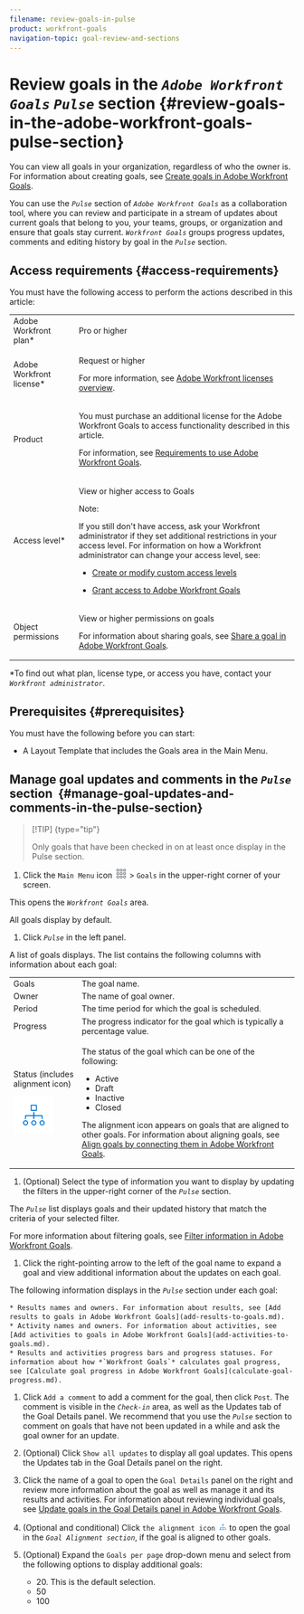 ```yaml
---
filename: review-goals-in-pulse
product: workfront-goals
navigation-topic: goal-review-and-sections
---
```




# Review goals in the *`Adobe Workfront Goals`* *`Pulse`* section {#review-goals-in-the-adobe-workfront-goals-pulse-section}

You can view all goals in your organization, regardless of who the owner is. For information about creating goals, see [Create goals in Adobe Workfront Goals](create-goals.md).


You can use the *`Pulse`* section of *`Adobe Workfront Goals`* as a collaboration tool, where you can review and participate in a stream of updates about current goals that belong to you, your teams, groups, or organization and ensure that goals stay current. *`Workfront Goals`* groups progress updates, comments and editing history by goal in the *`Pulse`* section. 


## Access requirements {#access-requirements}

You must have the following access to perform the actions described in this article:

<table style="width: 100%;margin-left: 0;margin-right: auto;mc-table-style: url('../../Resources/TableStyles/TableStyle-List-options-in-steps.css');" class="TableStyle-TableStyle-List-options-in-steps" cellspacing="0"> 
 <col class="TableStyle-TableStyle-List-options-in-steps-Column-Column1"> 
 <col class="TableStyle-TableStyle-List-options-in-steps-Column-Column2"> 
 <tbody> 
  <tr class="TableStyle-TableStyle-List-options-in-steps-Body-LightGray"> 
   <td class="TableStyle-TableStyle-List-options-in-steps-BodyE-Column1-LightGray" role="rowheader"><span class="mc-variable WFVariables.FullProdNameWF variable varname">Adobe Workfront</span> plan*</td> 
   <td class="TableStyle-TableStyle-List-options-in-steps-BodyD-Column2-LightGray"> <p><span class="mc-variable WFVariables.WFPlan-Pro variable varname">Pro</span> or higher</p> </td> 
  </tr> 
  <tr class="TableStyle-TableStyle-List-options-in-steps-Body-MediumGray"> 
   <td class="TableStyle-TableStyle-List-options-in-steps-BodyE-Column1-MediumGray" role="rowheader"><span class="mc-variable WFVariables.FullProdNameWF variable varname">Adobe Workfront</span> license*</td> 
   <td class="TableStyle-TableStyle-List-options-in-steps-BodyD-Column2-MediumGray"> <p><span class="mc-variable WFVariables.WFLicense-Request variable varname">Request</span> or higher</p> <p>For more information, see <a href="wf-licenses.md" class="MCXref xref">Adobe Workfront licenses overview</a>.</p> </td> 
  </tr> 
  <tr class="TableStyle-TableStyle-List-options-in-steps-Body-LightGray"> 
   <td class="TableStyle-TableStyle-List-options-in-steps-BodyE-Column1-LightGray" role="rowheader">Product</td> 
   <td class="TableStyle-TableStyle-List-options-in-steps-BodyD-Column2-LightGray"> <p>You must purchase an additional license for the <span class="mc-variable WFVariables.FullProdNameWFGoals variable varname">Adobe Workfront Goals</span> to access functionality described in this article. </p> <p>For information, see <a href="access-needed-for-wf-goals.md" class="MCXref xref">Requirements to use Adobe Workfront Goals</a>. </p> </td> 
  </tr> 
  <tr class="TableStyle-TableStyle-List-options-in-steps-Body-MediumGray"> 
   <td class="TableStyle-TableStyle-List-options-in-steps-BodyE-Column1-MediumGray" role="rowheader">Access level*</td> 
   <td class="TableStyle-TableStyle-List-options-in-steps-BodyD-Column2-MediumGray"> <p>View or higher access to&nbsp;Goals</p> <p>Note:  <p>If you still don't have access, ask your <span class="mc-variable WFVariables.AdminWF variable varname">Workfront administrator</span> if they set additional restrictions in your access level. For information on how a <span class="mc-variable WFVariables.AdminWF variable varname">Workfront administrator</span> can change your access level, see:</p> 
     <ul> 
      <li> <p><a href="create-modify-access-levels.md" class="MCXref xref">Create or modify custom access levels</a> </p> </li> 
      <li> <p><span href="grant-access-goals.md"><a href="grant-access-goals.md" class="MCXref xref">Grant access to Adobe Workfront Goals</a></span> </p> </li> 
     </ul> </p> </td> 
  </tr> 
  <tr class="TableStyle-TableStyle-List-options-in-steps-Body-LightGray" data-mc-conditions=""> 
   <td class="TableStyle-TableStyle-List-options-in-steps-BodyB-Column1-LightGray" role="rowheader">Object permissions</td> 
   <td class="TableStyle-TableStyle-List-options-in-steps-BodyA-Column2-LightGray"> 
    <div> 
     <p>View or higher permissions on goals</p> 
     <p>For information about sharing goals, see <a href="share-a-goal.md" class="MCXref xref">Share a goal in Adobe Workfront Goals</a>. </p> 
    </div> </td> 
  </tr> 
 </tbody> 
</table>

&#42;To find out what plan, license type, or access you have, contact your *`Workfront administrator`*.


## Prerequisites {#prerequisites}

You must have the following before you can start:



*  A Layout Template that includes the Goals area in the Main&nbsp;Menu.




## Manage goal updates and comments in the *`Pulse`* section&nbsp; {#manage-goal-updates-and-comments-in-the-pulse-section}



>[!TIP] {type="tip"}
>
>Only goals that have been checked in on at least once display in the Pulse section.





1.  Click the `Main Menu` icon ![](assets/main-menu-icon.png) > `Goals` in the upper-right corner of your screen.


   This opens the *`Workfront Goals`* area. 


   All goals display by default.

1.  Click *`Pulse`* in the left panel. 


   A list of goals displays. The list contains the following columns with information about each goal: 

<table style="width: 100%;mc-table-style: url('../../Resources/TableStyles/TableStyle-List-options-in-steps.css');" class="TableStyle-TableStyle-List-options-in-steps" cellspacing="0"> 
 <col class="TableStyle-TableStyle-List-options-in-steps-Column-Column1"> 
 <col class="TableStyle-TableStyle-List-options-in-steps-Column-Column2"> 
 <tbody> 
  <tr class="TableStyle-TableStyle-List-options-in-steps-Body-LightGray"> 
   <td class="TableStyle-TableStyle-List-options-in-steps-BodyE-Column1-LightGray" role="rowheader">Goals</td> 
   <td class="TableStyle-TableStyle-List-options-in-steps-BodyD-Column2-LightGray">The goal name.</td> 
  </tr> 
  <tr class="TableStyle-TableStyle-List-options-in-steps-Body-MediumGray"> 
   <td class="TableStyle-TableStyle-List-options-in-steps-BodyE-Column1-MediumGray" role="rowheader">Owner</td> 
   <td class="TableStyle-TableStyle-List-options-in-steps-BodyD-Column2-MediumGray">The name of goal owner.</td> 
  </tr> 
  <tr class="TableStyle-TableStyle-List-options-in-steps-Body-LightGray"> 
   <td class="TableStyle-TableStyle-List-options-in-steps-BodyE-Column1-LightGray" role="rowheader">Period</td> 
   <td class="TableStyle-TableStyle-List-options-in-steps-BodyD-Column2-LightGray">The time period for which the goal is scheduled.</td> 
  </tr> 
  <tr class="TableStyle-TableStyle-List-options-in-steps-Body-MediumGray"> 
   <td class="TableStyle-TableStyle-List-options-in-steps-BodyE-Column1-MediumGray" role="rowheader">Progress</td> 
   <td class="TableStyle-TableStyle-List-options-in-steps-BodyD-Column2-MediumGray">The progress indicator for the goal which is typically a percentage value.</td> 
  </tr> 
  <tr class="TableStyle-TableStyle-List-options-in-steps-Body-LightGray"> 
   <td class="TableStyle-TableStyle-List-options-in-steps-BodyB-Column1-LightGray" role="rowheader"> <p>Status (includes alignment icon)</p> <p> <img src="assets/alignment-icon-large.png"> </p> </td> 
   <td class="TableStyle-TableStyle-List-options-in-steps-BodyA-Column2-LightGray"> <p>The status of the goal which can be one of the following:</p> 
    <ul> 
     <li>Active</li> 
     <li>Draft</li> 
     <li>Inactive</li> 
     <li>Closed</li> 
    </ul> <p>The alignment icon appears on goals that are aligned to other goals. For information about aligning goals, see <a href="align-goals-by-connecting-them.md" class="MCXref xref">Align goals by connecting them in Adobe Workfront Goals</a>.</p> </td> 
  </tr> 
 </tbody> 
</table>


1.  (Optional) Select the type of information you want to display by updating the filters in the upper-right corner of the *`Pulse`* section. 


   The *`Pulse`* list displays goals and their updated history that match the criteria of your selected filter. 


   For more information about filtering goals, see [Filter information in Adobe Workfront Goals](filter-information-wf-goals.md).

1.  Click&nbsp;the right-pointing arrow to the left of the goal name to expand a goal and view additional information about the updates on each goal. 


   The following information displays in the *`Pulse`* section under each goal: 

    
    
    * Results names and owners. For information about results, see [Add results to goals in Adobe Workfront Goals](add-results-to-goals.md).
    * Activity names and owners. For information about activities, see [Add activities to goals in Adobe Workfront Goals](add-activities-to-goals.md).
    * Results and activities progress bars and progress statuses. For information about how *`Workfront Goals`* calculates goal progress, see [Calculate goal progress in Adobe Workfront Goals](calculate-goal-progress.md). 
    
    
    

1. Click `Add a comment` to add a comment for the goal, then click `Post`. The comment is visible in the *`Check-in`* area, as well as the Updates tab of the Goal Details panel. We recommend that you use the *`Pulse`* section to comment on goals that have not been updated in a while and ask the goal owner for an update. 

1. (Optional) Click `Show all updates` to display all goal updates. This opens the Updates tab in the Goal&nbsp;Details panel on the right. 
1.  Click the name of a goal to open the `Goal Details` panel on the right and review more information about the goal as well as manage it and its results and activities. For information about reviewing individual goals, see [Update goals in the Goal Details panel in Adobe Workfront Goals](update-goals-in-goal-details-panel.md).
1. (Optional and conditional) Click `the alignment icon` ![](assets/align-icon.png) to open the goal in the *`Goal Alignment section`*, if the goal is aligned to other goals. 

1. (Optional) Expand the `Goals per page` drop-down menu and select from the following options to display additional goals:
    
    
    * 20.&nbsp;This is the default selection. 
    * 50
    * 100
    
    



&nbsp;


&nbsp;
